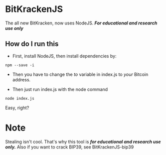 # BitKrackenJS
The all new BitKracken, now uses NodeJS. ***For educational and research use only***

## How do I run this
* First, install NodeJS, then install dependencies by:
```
npm --save -i
```
* Then you have to change the *to* variable in index.js to *your* Bitcoin address.

* Then just run index.js with the node command
```
node index.js
```

Easy, right?

# Note
Stealing isn't cool. That's why this tool is ***for educational and research use only.*** Also if you want to crack BIP39, see BitKrackenJS-bip39

